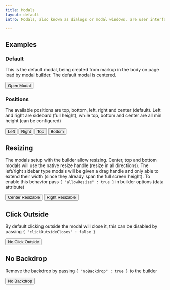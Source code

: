 ```yaml
---
title: Modals
layout: default
intro: Modals, also known as dialogs or modal windows, are user interface elements that appear on top of the main application window. They typically have a dimmed background to draw focus to the modal itself, and often prevent users from interacting with the underlying content until the modal is closed

---
```


## Examples

### Default

This is the default modal, being created from markup in the body on page load by modal builder. The default modal is centered.

<button class="button" data-ulu-dialog-trigger="modal-id-center">Open Modal</button>

<div 
  id="modal-id-center" 
  class="wysiwyg"
  data-ulu-modal-builder='{ 
    "title" : "Test Title" 
  }' 
  hidden
>
  This is the modal body <button data-ulu-dialog-close>Close</button>
</div>

### Positions

The available positions are top, bottom, left, right and center (default). Left and right are sidebard (full height), while top, bottom and center are all min height (can be configured)

<button class="button" data-ulu-dialog-trigger="modal-id-left">Left</button>
<button class="button" data-ulu-dialog-trigger="modal-id-right">Right</button>
<button class="button" data-ulu-dialog-trigger="modal-id-top">Top</button>
<button class="button" data-ulu-dialog-trigger="modal-id-bottom">Bottom</button>

<div 
  id="modal-id-left" 
  class="wysiwyg"
  data-ulu-modal-builder='{ 
    "title" : "Test Title", 
    "position" : "left"  
  }' 
  hidden
>
  {{ placeholder.paragraph }}
</div>
<div 
  id="modal-id-right" 
  class="wysiwyg"
  data-ulu-modal-builder='{ 
    "title" : "Test Title", 
    "position" : "right"
  }' 
  hidden
>
  {{ placeholder.paragraph }}
</div>
<div 
  id="modal-id-top" 
  class="wysiwyg crop-margins"
  data-ulu-modal-builder='{ 
    "position" : "top"
  }' 
  hidden
>
  <p>
    This is a modal without a title 
  </p>
  <p>
    <button class="button" data-ulu-dialog-close>Close</button>
  </p>
</div>
<div 
  id="modal-id-bottom" 
  class="wysiwyg crop-margins"
  data-ulu-modal-builder='{ 
    "position" : "bottom"
  }' 
  hidden
>
  <p>
    This is a modal without a title 
  </p>
  <p>
    <button class="button" data-ulu-dialog-close>Close</button>
  </p>
</div>

## Resizing

The modals setup with the builder allow resizing. Center, top and bottom modals will use the native resize handle (resize in all directions). The left/right sidebar type modals will be given a drag handle and only able to extend their width (since they already span the full screen height). To enable this behavior pass `{ "allowResize" : true }` in builder options (data attribute)


<button class="button" data-ulu-dialog-trigger="modal-id-center-resize">Center Resizable</button>
<button class="button" data-ulu-dialog-trigger="modal-id-right-resize">Right Resizable</button>

<div 
  id="modal-id-center-resize" 
  class="wysiwyg"
  data-ulu-modal-builder='{ 
    "title" : "Test Title",
    "allowResize" : true
  }' 
  hidden
>
  Test
</div>
<div 
  id="modal-id-right-resize" 
  class="wysiwyg"
  data-ulu-modal-builder='{ 
    "title" : "Test Title",
    "position" : "right",
    "allowResize" : true
  }' 
  hidden
>
  Test
</div>

## Click Outside

By default clicking outside the modal will close it, this can be disabled by passing `{ "clickOutsideCloses" : false }`

<button class="button" data-ulu-dialog-trigger="modal-id-no-outside">No Click Outside</button>

<div 
  id="modal-id-no-outside" 
  class="wysiwyg"
  data-ulu-modal-builder='{ 
    "title" : "Test Title",
    "clickOutsideCloses" : false
  }' 
  hidden
>
  Test
</div>


## No Backdrop

Remove the backdrop by passing  `{ "noBackdrop" : true }` to the builder


<button class="button" data-ulu-dialog-trigger="modal-id-no-backdrop">No Backdrop</button>

<div 
  id="modal-id-no-backdrop" 
  class="wysiwyg"
  data-ulu-modal-builder='{ 
    "title" : "Test Title",
    "noBackdrop" : true
  }' 
  hidden
>
  Test
</div>
